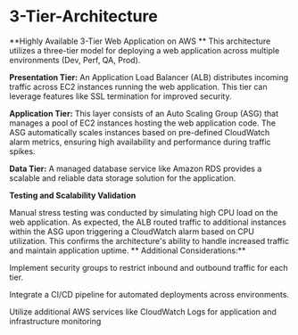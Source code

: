 # 3-Tier-Architecture
**Highly Available 3-Tier Web Application on AWS
**
This architecture utilizes a three-tier model for deploying a web application across multiple environments (Dev, Perf, QA, Prod).

**Presentation Tier:** An Application Load Balancer (ALB) distributes incoming traffic across EC2 instances running the web application. This tier can leverage features like SSL termination for improved security.

**Application Tier:** This layer consists of an Auto Scaling Group (ASG) that manages a pool of EC2 instances hosting the web application code. The ASG automatically scales instances based on pre-defined CloudWatch alarm metrics, ensuring high availability and performance during traffic spikes.

**Data Tier:** A managed database service like Amazon RDS provides a scalable and reliable data storage solution for the application.

**Testing and Scalability Validation**

Manual stress testing was conducted by simulating high CPU load on the web application. As expected, the ALB routed traffic to additional instances within the ASG upon triggering a CloudWatch alarm based on CPU utilization. This confirms the architecture's ability to handle increased traffic and maintain application uptime.
**
Additional Considerations:**

Implement security groups to restrict inbound and outbound traffic for each tier.

Integrate a CI/CD pipeline for automated deployments across environments.

Utilize additional AWS services like CloudWatch Logs for application and infrastructure monitoring
